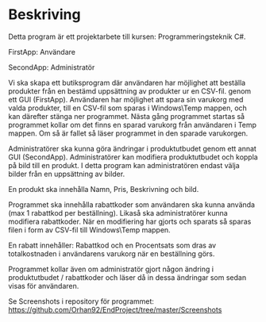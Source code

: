 # Beskriving

Detta program är ett projektarbete till kursen: Programmeringsteknik C#.

FirstApp: Användare

SecondApp: Administratör

Vi ska skapa ett butiksprogram där användaren har möjlighet att beställa produkter från en bestämd uppsättning av produkter ur en CSV-fil. genom ett GUI (FirstApp).
Användaren har möjlighet att spara sin varukorg med valda produkter, till en CSV-fil som sparas i Windows\Temp mappen, och kan därefter stänga ner programmet. 
Nästa gång programmet startas så programmet kollar om det finns en sparad varukorg från användaren i Temp mappen. Om så är fallet så läser programmet in den sparade varukorgen.

Administratörer ska kunna göra ändringar i produktutbudet genom ett annat GUI (SecondApp). Administratörer kan modifiera produktutbudet och 
koppla på bild till en produkt. I detta program kan administratören endast välja bilder från en uppsättning av bilder.

En produkt ska innehålla Namn, Pris, Beskrivning och bild.

Programmet ska innehålla rabattkoder som användaren ska kunna använda (max 1 rabattkod per beställning). Likaså ska administratörer 
kunna modifiera rabattkoder. När en modifiering har gjorts och sparats så sparas filen i form av CSV-fil till Windows\Temp mappen. 

En rabatt innehåller: Rabattkod och en Procentsats som dras av totalkostnaden i användarens varukorg när en beställning görs.
 
Programmet kollar även om administratör gjort någon ändring i produktutbudet / rabattkoder och läser då in dessa ändringar som sedan visas för användaren.

Se Screenshots i repository för programmet: https://github.com/Orhan92/EndProject/tree/master/Screenshots
